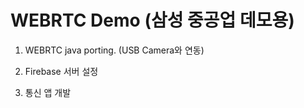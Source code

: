 # WEBRTC Demo (삼성 중공업 데모용)

1. WEBRTC java porting.
   (USB Camera와 연동)

2. Firebase 서버 설정

3. 통신 앱 개발
